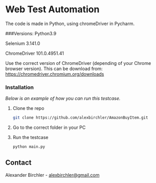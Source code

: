 # Web Test Automation 

The code is made in Python, using chromeDriver in Pycharm.

###Versions:
Python3.9

Selenium 3.141.0

ChromeDriver 101.0.4951.41 

Use the correct version of ChromeDriver (depending of your Chrome browser version).
This can be download from:
https://chromedriver.chromium.org/downloads

### Installation

_Below is an example of how you can run this testcase._

1. Clone the repo
   ```sh
   git clone https://github.com/alexbirchler/AmazonBuyItem.git
   ```
2. Go to the correct folder in your PC

3. Run the testcase
   ```sh
   python main.py
   ```



<!-- CONTACT -->
## Contact

Alexander Birchler - alexbirchler@gmail.com





